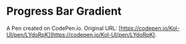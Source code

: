 # Progress Bar Gradient

A Pen created on CodePen.io. Original URL: [https://codepen.io/Kol-UI/pen/LYdoRpK](https://codepen.io/Kol-UI/pen/LYdoRpK).

